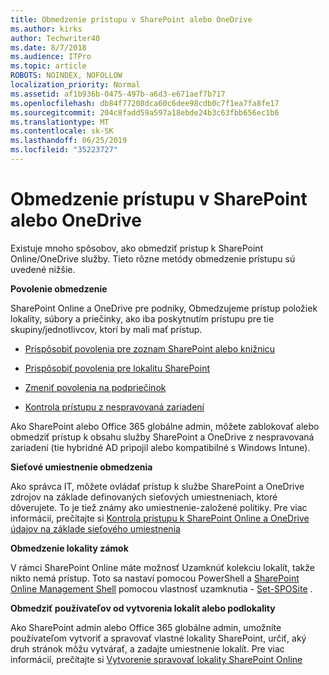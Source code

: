```yaml
---
title: Obmedzenie prístupu v SharePoint alebo OneDrive
ms.author: kirks
author: Techwriter40
ms.date: 8/7/2018
ms.audience: ITPro
ms.topic: article
ROBOTS: NOINDEX, NOFOLLOW
localization_priority: Normal
ms.assetid: af1b936b-0475-497b-a6d3-e671aef7b717
ms.openlocfilehash: db84f77208dca60c6dee98cdb0c7f1ea7fa8fe17
ms.sourcegitcommit: 204c8fadd59a597a18ebde24b3c63fbb656ec1b6
ms.translationtype: MT
ms.contentlocale: sk-SK
ms.lasthandoff: 06/25/2019
ms.locfileid: "35223727"
---
```

# <a name="restrict-access-in-sharepoint-or-onedrive"></a>Obmedzenie prístupu v SharePoint alebo OneDrive

Existuje mnoho spôsobov, ako obmedziť prístup k SharePoint Online/OneDrive služby. Tieto rôzne metódy obmedzenie prístupu sú uvedené nižšie. 

**Povolenie obmedzenie**

SharePoint Online a OneDrive pre podniky, Obmedzujeme prístup položiek lokality, súbory a priečinky, ako iba poskytnutím prístupu pre tie skupiny/jednotlivcov, ktorí by mali mať prístup.

- [Prispôsobiť povolenia pre zoznam SharePoint alebo knižnicu](https://support.office.com/article/Customize-permissions-for-a-SharePoint-list-or-library-02d770f3-59eb-4910-a608-5f84cc297782)

- [Prispôsobiť povolenia pre lokalitu SharePoint](https://docs.microsoft.com/sharepoint/customize-sharepoint-site-permissions)

- [Zmeniť povolenia na podpriečinok](https://support.office.com/article/Change-the-permissions-on-a-subfolder-5427BD7C-F20A-4F75-8CF2-5359DD45A1A6)

- [Kontrola prístupu z nespravovaná zariadení](https://docs.microsoft.com/sharepoint/control-access-from-unmanaged-devices)

Ako SharePoint alebo Office 365 globálne admin, môžete zablokovať alebo obmedziť prístup k obsahu služby SharePoint a OneDrive z nespravovaná zariadení (tie hybridné AD pripojil alebo kompatibilné s Windows Intune).

**Sieťové umiestnenie obmedzenia**

Ako správca IT, môžete ovládať prístup k službe SharePoint a OneDrive zdrojov na základe definovaných sieťových umiestneniach, ktoré dôverujete. To je tiež známy ako umiestnenie-založené politiky. Pre viac informácií, prečítajte si [Kontrola prístupu k SharePoint Online a OneDrive údajov na základe sieťového umiestnenia](https://docs.microsoft.com/sharepoint/control-access-based-on-network-location)

**Obmedzenie lokality zámok** 

V rámci SharePoint Online máte možnosť Uzamknúť kolekciu lokalít, takže nikto nemá prístup. Toto sa nastaví pomocou PowerShell a [SharePoint Online Management Shell](https://docs.microsoft.com/powershell/sharepoint/sharepoint-online/connect-sharepoint-online?view=sharepoint-ps) pomocou vlastnosť uzamknutia - [Set-SPOSite](https://docs.microsoft.com/powershell/module/sharepoint-online/set-sposite?view=sharepoint-ps) .

**Obmedziť používateľov od vytvorenia lokalít alebo podlokality**

Ako SharePoint admin alebo Office 365 globálne admin, umožníte používateľom vytvoriť a spravovať vlastné lokality SharePoint, určiť, aký druh stránok môžu vytvárať, a zadajte umiestnenie lokalít. Pre viac informácií, prečítajte si [Vytvorenie spravovať lokality SharePoint Online](https://docs.microsoft.com/sharepoint/manage-site-creation)

